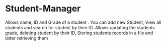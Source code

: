 # Student-Manager
Allows name, ID and Grade of a student . You can add new Student, View all students and search for student by their ID. Allows updating the students grade, deleting student by their ID, Storing students records in a file and latter retrieving them 
